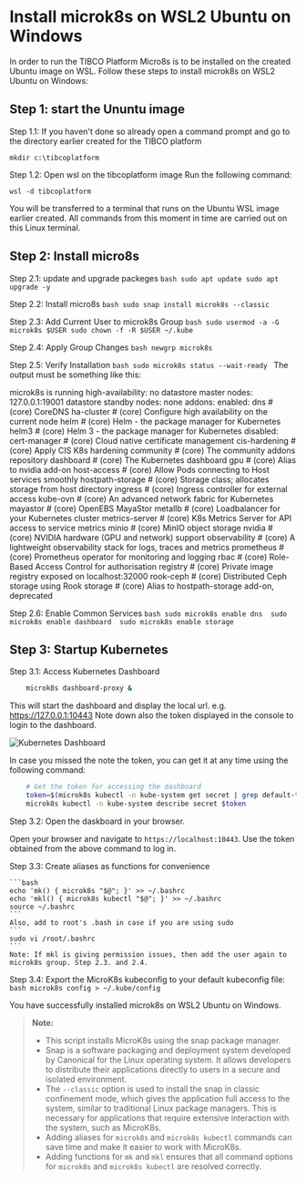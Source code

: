 # Install microk8s on WSL2 Ubuntu on Windows

In order to run the TIBCO Platform Micro8s is to be installed on the created Ubuntu image on WSL. Follow these steps to install microk8s on WSL2 Ubuntu on Windows:


## Step 1: start the Ununtu image

Step 1.1: If you haven't done so already open a command prompt and go to the directory earlier created for the TIBCO platform
```windows terminal
mkdir c:\tibcoplatform
```

Step 1.2: Open wsl on the tibcoplatform image
Run the following command:
```windows terminal
wsl -d tibcoplatform
```

You will be transferred to a terminal that runs on the Ubuntu WSL image earlier created. All commands from this moment in time are carried out on this Linux terminal.


## Step 2: Install micro8s 

Step 2.1: update and upgrade packeges
    ```bash
    sudo apt update
    sudo apt upgrade -y
    ```

Step 2.2: Install micro8s
    ```bash
    sudo snap install microk8s --classic
    ```

Step 2.3: Add Current User to microk8s Group 
    ```bash
    sudo usermod -a -G microk8s $USER
    sudo chown -f -R $USER ~/.kube
    ```

Step 2.4: Apply Group Changes 
    ```bash
    newgrp microk8s
    ```

Step 2.5: Verify Installation 
    ```bash
    sudo microk8s status --wait-ready
    ```
The output must be something like this:

microk8s is running
high-availability: no
  datastore master nodes: 127.0.0.1:19001
  datastore standby nodes: none
addons:
  enabled:
    dns                  # (core) CoreDNS
    ha-cluster           # (core) Configure high availability on the current node
    helm                 # (core) Helm - the package manager for Kubernetes
    helm3                # (core) Helm 3 - the package manager for Kubernetes
  disabled:
    cert-manager         # (core) Cloud native certificate management
    cis-hardening        # (core) Apply CIS K8s hardening
    community            # (core) The community addons repository
    dashboard            # (core) The Kubernetes dashboard
    gpu                  # (core) Alias to nvidia add-on
    host-access          # (core) Allow Pods connecting to Host services smoothly
    hostpath-storage     # (core) Storage class; allocates storage from host directory
    ingress              # (core) Ingress controller for external access
    kube-ovn             # (core) An advanced network fabric for Kubernetes
    mayastor             # (core) OpenEBS MayaStor
    metallb              # (core) Loadbalancer for your Kubernetes cluster
    metrics-server       # (core) K8s Metrics Server for API access to service metrics
    minio                # (core) MinIO object storage
    nvidia               # (core) NVIDIA hardware (GPU and network) support
    observability        # (core) A lightweight observability stack for logs, traces and metrics
    prometheus           # (core) Prometheus operator for monitoring and logging
    rbac                 # (core) Role-Based Access Control for authorisation
    registry             # (core) Private image registry exposed on localhost:32000
    rook-ceph            # (core) Distributed Ceph storage using Rook
    storage              # (core) Alias to hostpath-storage add-on, deprecated




Step 2.6: Enable Common Services
    ```bash
    sudo microk8s enable dns 
    sudo microk8s enable dashboard 
    sudo microk8s enable storage
    ```
    

## Step 3: Startup Kubernetes

Step 3.1: Access Kubernetes Dashboard

```bash
    microk8s dashboard-proxy &
```

This will start the dashboard and display the local url. 
e.g. https://127.0.0.1:10443
Note down also the token displayed in the console to login to the dashboard. 

![Kubernetes Dashboard](./images/microk8s-dashboard.png)

In case you missed the note the token, you can get it at any time using the following command:

```bash
    # Get the token for accessing the dashboard
    token=$(microk8s kubectl -n kube-system get secret | grep default-token | cut -d " " -f1)
    microk8s kubectl -n kube-system describe secret $token
```

Step 3.2: Open the daskboard in your browser.

Open your browser and navigate to `https://localhost:10443`. Use the token obtained from the above command to log in.


Step 3.3: Create aliases as functions for convenience

    ```bash
    echo 'mk() { microk8s "$@"; }' >> ~/.bashrc
    echo 'mkl() { microk8s kubectl "$@"; }' >> ~/.bashrc
    source ~/.bashrc
    ```
    Also, add to root's .bash in case if you are using sudo
    ```
    sudo vi /root/.bashrc 
    ```
    Note: If mkl is giving permission issues, then add the user again to microk8s group. Step 2.3. and 2.4.

Step 3.4: Export the MicroK8s kubeconfig to your default kubeconfig file:
    ```bash
    microk8s config > ~/.kube/config
    ```

You have successfully installed microk8s on WSL2 Ubuntu on Windows.

> **Note:**
> - This script installs MicroK8s using the snap package manager.
> - Snap is a software packaging and deployment system developed by Canonical for the Linux operating system. It allows developers to distribute their applications directly to users in a secure and isolated environment.
> - The `--classic` option is used to install the snap in classic confinement mode, which gives the application full access to the system, similar to traditional Linux package managers. This is necessary for applications that require extensive interaction with the system, such as MicroK8s.
> - Adding aliases for `microk8s` and `microk8s kubectl` commands can save time and make it easier to work with MicroK8s.
> - Adding functions for `mk` and `mkl` ensures that all command options for `microk8s` and `microk8s kubectl` are resolved correctly.
